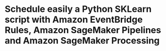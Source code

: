 # Schedule easily a Python SKLearn script with Amazon EventBridge Rules, Amazon SageMaker Pipelines and Amazon SageMaker Processing
